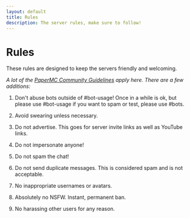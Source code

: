 ```yaml
---
layout: default
title: Rules
description: The server rules, make sure to follow!
---
```


# Rules

These rules are designed to keep the servers friendly and welcoming.

*A lot of the [PaperMC Community Guidelines](https://papermc.io/community-guidelines) apply here. There are a few additions:*

1) Don't abuse bots outside of #bot-usage! Once in a while is ok, but please use #bot-usage if you want to spam or test, please use #bots.

2) Avoid swearing unless necessary.

3) Do not advertise. This goes for server invite links as well as YouTube links.

4) Do not impersonate anyone!

5) Do not spam the chat!

6) Do not send duplicate messages. This is considered spam and is not acceptable.

7) No inappropriate usernames or avatars.

8) Absolutely no NSFW. Instant, permanent ban.

9) No harassing other users for any reason.
